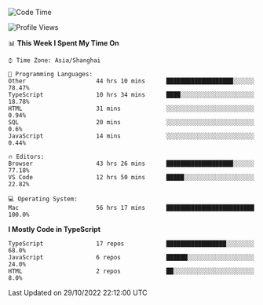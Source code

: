 <!--START_SECTION:waka-->
![Code Time](http://img.shields.io/badge/Code%20Time-3%2C081%20hrs%2046%20mins-blue)

![Profile Views](http://img.shields.io/badge/Profile%20Views-0-blue)

📊 **This Week I Spent My Time On** 

```text
⌚︎ Time Zone: Asia/Shanghai

💬 Programming Languages: 
Other                    44 hrs 10 mins      ███████████████████░░░░░░   78.47% 
TypeScript               10 hrs 34 mins      ████░░░░░░░░░░░░░░░░░░░░░   18.78% 
HTML                     31 mins             ░░░░░░░░░░░░░░░░░░░░░░░░░   0.94% 
SQL                      20 mins             ░░░░░░░░░░░░░░░░░░░░░░░░░   0.6% 
JavaScript               14 mins             ░░░░░░░░░░░░░░░░░░░░░░░░░   0.44%

🔥 Editors: 
Browser                  43 hrs 26 mins      ███████████████████░░░░░░   77.18% 
VS Code                  12 hrs 50 mins      █████░░░░░░░░░░░░░░░░░░░░   22.82%

💻 Operating System: 
Mac                      56 hrs 17 mins      █████████████████████████   100.0%

```

**I Mostly Code in TypeScript** 

```text
TypeScript               17 repos            █████████████████░░░░░░░░   68.0% 
JavaScript               6 repos             ██████░░░░░░░░░░░░░░░░░░░   24.0% 
HTML                     2 repos             ██░░░░░░░░░░░░░░░░░░░░░░░   8.0%

```



 Last Updated on 29/10/2022 22:12:00 UTC
<!--END_SECTION:waka-->
